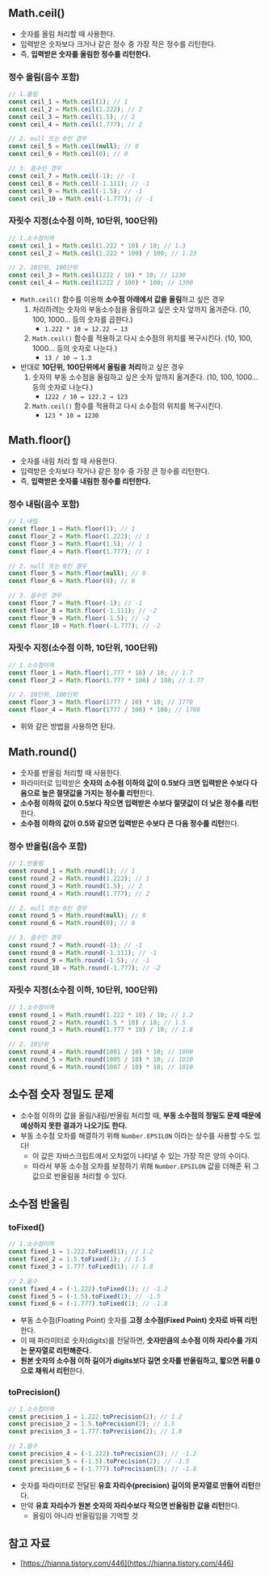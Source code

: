 ## Math.ceil()

- 숫자를 올림 처리할 때 사용한다.
- 입력받은 숫자보다 크거나 같은 정수 중 가장 작은 정수를 리턴한다.
- 즉, **입력받은 숫자를 올림한 정수를 리턴한다.**

### 정수 올림(음수 포함)

```jsx
// 1.올림
const ceil_1 = Math.ceil(1); // 1
const ceil_2 = Math.ceil(1.222); // 2
const ceil_3 = Math.ceil(1.5); // 2
const ceil_4 = Math.ceil(1.777); // 2

// 2. null 또는 0인 경우
const ceil_5 = Math.ceil(null); // 0
const ceil_6 = Math.ceil(0); // 0

// 3. 음수인 경우
const ceil_7 = Math.ceil(-1); // -1
const ceil_8 = Math.ceil(-1.111); // -1
const ceil_9 = Math.ceil(-1.5); // -1
const ceil_10 = Math.ceil(-1.777); // -1
```

### 자릿수 지정(소수점 이하, 10단위, 100단위)

```jsx
// 1.소수점이하
const ceil_1 = Math.ceil(1.222 * 10) / 10; // 1.3
const ceil_2 = Math.ceil(1.222 * 100) / 100; // 1.23

// 2. 10단위, 100단위
const ceil_3 = Math.ceil(1222 / 10) * 10; // 1230
const ceil_4 = Math.ceil(1222 / 100) * 100; // 1300
```

- `Math.ceil()` 함수를 이용해 **소수점 아래에서 값을 올림**하고 싶은 경우
    1. 처리하려는 숫자의 부동소수점을 올림하고 싶은 숫자 앞까지 옮겨준다. (10, 100, 1000… 등의 숫자를 곱한다.)
        - `1.222 * 10 = 12.22 → 13`
    2. `Math.ceil()` 함수를 적용하고 다시 소수점의 위치를 복구시킨다. (10, 100, 1000… 등의 숫자로 나눈다.)
        - `13 / 10 → 1.3`
- 반대로 **10단위, 100단위에서 올림을 처리**하고 싶은 경우
    1. 숫자의 부동 소수점을 올림하고 싶은 숫자 앞까지 옮겨준다. (10, 100, 1000… 등의 숫자로 나눈다.)
        - `1222 / 10 = 122.2 → 123`
    2. `Math.ceil()` 함수를 적용하고 다시 소수점의 위치를 복구시킨다.
        - `123 * 10 = 1230`

## Math.floor()

- 숫자를 내림 처리 할 때 사용한다.
- 입력받은 숫자보다 작거나 같은 정수 중 가장 큰 정수를 리턴한다.
- 즉, **입력받은 숫자를 내림한 정수를 리턴한다.**

### 정수 내림(음수 포함)

```jsx
// 1.내림
const floor_1 = Math.floor(1); // 1
const floor_2 = Math.floor(1.222); // 1
const floor_3 = Math.floor(1.5); // 1
const floor_4 = Math.floor(1.777); // 1

// 2. null 또는 0인 경우
const floor_5 = Math.floor(null); // 0
const floor_6 = Math.floor(0); // 0

// 3. 음수인 경우
const floor_7 = Math.floor(-1); // -1
const floor_8 = Math.floor(-1.111); // -2
const floor_9 = Math.floor(-1.5); // -2
const floor_10 = Math.floor(-1.777); // -2
```

### 자릿수 지정(소수점 이하, 10단위, 100단위)

```jsx
// 1.소수점이하
const floor_1 = Math.floor(1.777 * 10) / 10; // 1.7
const floor_2 = Math.floor(1.777 * 100) / 100; // 1.77

// 2. 10단위, 100단위
const floor_3 = Math.floor(1777 / 10) * 10; // 1770
const floor_4 = Math.floor(1777 / 100) * 100; // 1700
```

- 위와 같은 방법을 사용하면 된다.

## Math.round()

- 숫자를 반올림 처리할 때 사용한다.
- 파라미터로 입력받은 **숫자의 소수점 이하의 값이 0.5보다 크면 입력받은 수보다 다음으로 높은 절댓값을 가지는 정수를 리턴**한다.
- **소수점 이하의 값이 0.5보다 작으면 입력받은 수보다 절댓값이 더 낮은 정수를 리턴**한다.
- **소수점 이하의 값이 0.5와 같으면 입력받은 수보다 큰 다음 정수를 리턴**한다.

### 정수 반올림(음수 포함)

```jsx
// 1.반올림
const round_1 = Math.round(1); // 1
const round_2 = Math.round(1.222); // 1
const round_3 = Math.round(1.5); // 2
const round_4 = Math.round(1.777); // 2

// 2. null 또는 0인 경우
const round_5 = Math.round(null); // 0
const round_6 = Math.round(0); // 0

// 3. 음수인 경우
const round_7 = Math.round(-1); // -1
const round_8 = Math.round(-1.111); // -1
const round_9 = Math.round(-1.5); // -1
const round_10 = Math.round(-1.777); // -2
```

### 자릿수 지정(소수점 이하, 10단위, 100단위)

```jsx
// 1.소수점이하
const round_1 = Math.round(1.222 * 10) / 10; // 1.2
const round_2 = Math.round(1.5 * 10) / 10; // 1.5
const round_3 = Math.round(1.777 * 10) / 10; // 1.8

// 2. 10단위
const round_4 = Math.round(1001 / 10) * 10; // 1000
const round_5 = Math.round(1005 / 10) * 10; // 1010
const round_6 = Math.round(1007 / 10) * 10; // 1010
```

## 소수점 숫자 정밀도 문제

- 소수점 이하의 값을 올림/내림/반올림 처리할 때, **부동 소수점의 정밀도 문제 때문에 예상하지 못한 결과가 나오기도 한다.**
- 부동 소수점 오차를 해결하기 위해 `Number.EPSILON` 이라는 상수를 사용할 수도 있다!
    - 이 값은 자바스크립트에서 오차없이 나타낼 수 있는 가장 작은 양의 수이다.
    - 따라서 부동 소수점 오차를 보정하기 위해 `Number.EPSILON` 값을 더해준 뒤 그 값으로 반올림을 처리할 수 있다.

## 소수점 반올림

### toFixed()

```jsx
// 1.소수점이하
const fixed_1 = 1.222.toFixed(1); // 1.2
const fixed_2 = 1.5.toFixed(1); // 1.5
const fixed_3 = 1.777.toFixed(1); // 1.8

// 2.음수
const fixed_4 = (-1.222).toFixed(1); // -1.2
const fixed_5 = (-1.5).toFixed(1); // -1.5
const fixed_6 = (-1.777).toFixed(1); // -1.8
```

- 부동 소수점(Floating Point) 숫자를 **고정 소수점(Fixed Point) 숫자로 바꿔 리턴**한다.
- 이 때 파라미터로 숫자(digits)를 전달하면, **숫자만큼의 소수점 이하 자리수를 가지는 문자열로 리턴해준다.**
- **원본 숫자의 소수점 이하 길이가 digits보다 길면 숫자를 반올림하고, 짧으면 뒤를 0으로 채워서 리턴**한다.

### toPrecision()

```jsx
// 1.소수점이하
const precision_1 = 1.222.toPrecision(2); // 1.2
const precision_2 = 1.5.toPrecision(2); // 1.5
const precision_3 = 1.777.toPrecision(2); // 1.8

// 2.음수
const precision_4 = (-1.222).toPrecision(2); // -1.2
const precision_5 = (-1.5).toPrecision(2); // -1.5
const precision_6 = (-1.777).toPrecision(2); // -1.8
```

- 숫자를 파라미터로 전달된 **유효 자리수(precision) 길이의 문자열로 만들어 리턴**한다.
- 만약 **유효 자리수가 원본 숫자의 자리수보다 작으면 반올림한 값을 리턴**한다.
    - 올림이 아니라 반올림임을 기억할 것

## 참고 자료

- [https://hianna.tistory.com/446](https://hianna.tistory.com/446)